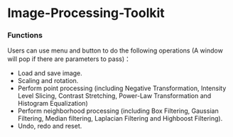 # Image-Processing-Toolkit

### Functions
Users can use menu and button to do the following operations (A window will pop if there are parameters to pass)：
 - Load and save image.
 - Scaling and rotation.
 - Perform point processing (including Negative Transformation, Intensity Level Slicing, Contrast Stretching, Power-Law Transformation and Histogram Equalization)
 - Perform neighborhood processing (including Box Filtering, Gaussian Filtering, Median filtering, Laplacian Filtering and Highboost Filtering).
 - Undo, redo and reset.

